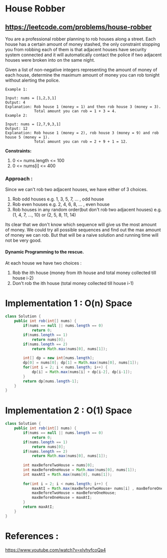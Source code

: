 # House Robber
## https://leetcode.com/problems/house-robber

You are a professional robber planning to rob houses along a street. Each house has a certain amount of money stashed, the only constraint stopping you from robbing each of them is that adjacent houses have security system connected and it will automatically contact the police if two adjacent houses were broken into on the same night.

Given a list of non-negative integers representing the amount of money of each house, determine the maximum amount of money you can rob tonight without alerting the police.

``` 
Example 1:

Input: nums = [1,2,3,1]
Output: 4
Explanation: Rob house 1 (money = 1) and then rob house 3 (money = 3).
             Total amount you can rob = 1 + 3 = 4.
Example 2:

Input: nums = [2,7,9,3,1]
Output: 12
Explanation: Rob house 1 (money = 2), rob house 3 (money = 9) and rob house 5 (money = 1).
             Total amount you can rob = 2 + 9 + 1 = 12.
``` 

**Constraints:**

1. 0 <= nums.length <= 100
2. 0 <= nums[i] <= 400

### Approach :
Since we can't rob two adjacent houses, we have either of 3 choices.
1. Rob odd houses e.g.  1, 3, 5, 7, ... , odd house
2. Rob even houses  e.g. 2, 4, 6, 8, ... , even house
3. Rob houses in any random order(but don't rob two adjacent houses) e.g. (1, 4, 7, ..., 10) or (2, 5, 8, 11, 14)

Its clear that we don't know which sequence will give us the most amount of money. 
We could try all possible sequences and find out the max amount of money we can rob.
But that will be a naive solution and running time will not be very good.

#### Dynamic Programming to the rescue.
At each house we have two choices : 
1. Rob the ith house (money from ith house and total money collected till house i-2)
2. Don't rob the ith house (total money collected till house i-1)

# Implementation 1 : O(n) Space
```java
class Solution {
    public int rob(int[] nums) {
        if(nums == null || nums.length == 0)
            return 0;
        if(nums.length == 1)
            return nums[0];
        if(nums.length == 2)
            return Math.max(nums[0], nums[1]);
        
        int[] dp = new int[nums.length];
        dp[0] = nums[0]; dp[1] = Math.max(nums[0], nums[1]);
        for(int i = 2; i < nums.length; i++) {
            dp[i] = Math.max(nums[i] + dp[i-2], dp[i-1]);
        }
        return dp[nums.length-1];
    }
}
```
# Implementation 2 : O(1) Space
```java
class Solution {
    public int rob(int[] nums) {
        if(nums == null || nums.length == 0)
            return 0;
        if(nums.length == 1)
            return nums[0];
        if(nums.length == 2)
            return Math.max(nums[0], nums[1]);
        
        int maxBeforeTwoHouse = nums[0];
        int maxBeforeOneHouse = Math.max(nums[0], nums[1]);
        int maxAtI = Math.max(nums[0], nums[1]);
        
        for(int i = 2; i < nums.length; i++) {
            maxAtI = Math.max(maxBeforeTwoHouse+ nums[i] , maxBeforeOneHouse);
            maxBeforeTwoHouse = maxBeforeOneHouse;
            maxBeforeOneHouse = maxAtI;
        }
        return maxAtI;
    }
}
```

# References :
https://www.youtube.com/watch?v=xlvhyfcoQa4
